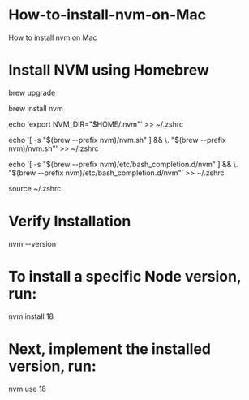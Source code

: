 # How-to-install-nvm-on-Mac
How to install nvm on Mac

# Install NVM using Homebrew

brew upgrade

brew install nvm

echo 'export NVM_DIR="$HOME/.nvm"' >> ~/.zshrc

echo '[ -s "$(brew --prefix nvm)/nvm.sh" ] && \. "$(brew --prefix nvm)/nvm.sh"' >> ~/.zshrc

echo '[ -s "$(brew --prefix nvm)/etc/bash_completion.d/nvm" ] && \. "$(brew --prefix nvm)/etc/bash_completion.d/nvm"' >> ~/.zshrc

source ~/.zshrc
 

# Verify Installation

nvm --version

# To install a specific Node version, run:

nvm install 18

# Next, implement the installed version, run:

nvm use 18

